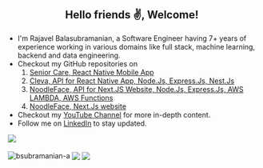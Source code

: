 <h2 align="center">Hello friends ✌️, Welcome!</h2>
<ul>
  <li>I'm Rajavel Balasubramanian, a Software Engineer having 7+ years of experience working in various domains like full stack, machine learning, backend and data engineering.</li>
  <li>Checkout my GitHub repositories on 
    <ol>
      <li><a href = "https://github.com/bsubramanian-a/seniorcareApp">Senior Care, React Native Mobile App</a></li>
      <li><a href = "https://github.com/bsubramanian-a/cleva-backend">Cleva, API for React Native App, Node.Js, Express.Js, Nest.Js</a></li>
      <li><a href = "https://github.com/bsubramanian-a/noodleface-backend">NoodleFace, API for Next.JS Website, Node.Js, Express.Js, AWS LAMBDA, AWS Functions</a></li>
      <li><a href = "https://github.com/bsubramanian-a/noodleface-frontend">NoodleFace, Next.Js website</a></li>
    </ol>
  </li>
  <li>Checkout my <a href="https://www.youtube.com/@crtvecode">YouTube Channel</a> for more in-depth content.</li>
  <li>Follow me on <a href="https://www.linkedin.com/in/bsubbu/">LinkedIn</a> to stay updated.</li>
</ul>

&nbsp;![](https://komarev.com/ghpvc/?username=bsubramanian-a&color=brightgreen)
<p>&nbsp;<img align="center" src="https://github-readme-stats.vercel.app/api?username=bsubramanian-a&show_icons=true&locale=en" alt="bsubramanian-a" />
<img align="center" src="https://github-readme-stats.vercel.app/api/top-langs/?username=bsubramanian-a&layout=compact&hide_border=true&&langs_count=10&show_icons=true&theme=transparent" />
<img align="center" src="https://github-readme-streak-stats.herokuapp.com/?user=bsubramanian-a&theme=react&hide_border=true" />
</p>
